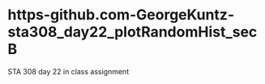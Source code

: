 # https-github.com-GeorgeKuntz-sta308_day22_plotRandomHist_secB
STA 308 day 22 in class assignment 
